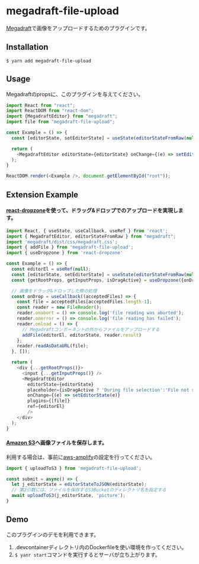 # megadraft-file-upload
[Megadraft](https://github.com/globocom/megadraft)で画像をアップロードするためのプラグインです。

## Installation
`$ yarn add megadraft-file-upload`

## Usage
Megadraftのpropsに、このプラグインを与えてください。

```javascript
import React from "react";
import ReactDOM from "react-dom";
import {MegadraftEditor} from "megadraft";
import file from "megadraft-file-upload";

const Example = () => {
  const [editorState, setEditorState] = useState(editorStateFromRaw(null))

  return (
    <MegadraftEditor editorState={editorState} onChange={(e) => setEditorState(e)} plugins={[file]} />
  );
}

ReactDOM.render(<Example />, document.getElementById("root"));
```

## Extension Example
#### [react-dropzone](https://github.com/react-dropzone/react-dropzone)を使って、ドラッグ&ドロップでのアップロードを実現します。

```javascript
import React, { useState, useCallback, useRef } from 'react';
import { MegadraftEditor, editorStateFromRaw } from "megadraft";
import 'megadraft/dist/css/megadraft.css';
import { addFile } from 'megadraft-file-upload';
import { useDropzone } from 'react-dropzone'

const Example = () => {
  const editorEl = useRef(null);
  const [editorState, setEditorState] = useState(editorStateFromRaw(null))
  const {getRootProps, getInputProps, isDragActive} = useDropzone({onDrop, noClick: true})

  // 画像をドラッグ&ドロップした際の処理
  const onDrop = useCallback((acceptedFiles) => {
    const file = acceptedFiles[acceptedFiles.length-1];
    const reader = new FileReader();
    reader.onabort = () => console.log('file reading was aborted');
    reader.onerror = () => console.log('file reading has failed');
    reader.onload = () => {
      // Megadraftコンポーネントの外からファイルをアップロードする
      addFile(editorEl, editorState, reader.result)
    };
    reader.readAsDataURL(file);
  }, []);

  return (
    <div {...getRootProps()}>
      <input {...getInputProps()} />
      <MegadraftEditor
        editorState={editorState}
        placeholder={isDragActive ? 'During file selection':'File not selected'}
        onChange={(e) => setEditorState(e)}
        plugins={[file]}
        ref={editorEl}
        />
    </div>
  );
}
```

#### [Amazon S3](https://aws.amazon.com/jp/s3/)へ画像ファイルを保存します。
利用する場合は、事前に[aws-amplify](https://github.com/aws-amplify/amplify-js)の設定を行ってください。

```javascript
import { uploadToS3 } from 'megadraft-file-upload';

const submit = async() => {
  let j_editorState = editorStateToJSON(editorState);
  // 第2引数には、ファイルを保存するS3Bucketのディレクトリ名を指定する
  await uploadToS3(j_editorState, 'picture');
}
```

## Demo
このプラグインのデモを利用できます。
1. .devcontainerディレクトリ内のDockerfileを使い環境を作ってください。
2. `$ yanr start`コマンドを実行するとサーバが立ち上がります。
